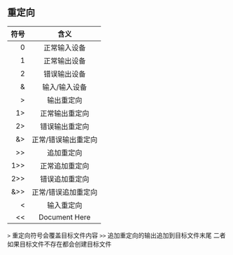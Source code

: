 重定向
---
| 符号 | 含义 |
|----: | :---: |
| 0    | 正常输入设备 |
| 1    | 正常输出设备 |
| 2    | 错误输出设备 |
| &    | 输入/输入设备 |
| >    | 输出重定向 |
| 1>   | 正常输出重定向 |
| 2>   | 错误输出重定向 |
| &>   | 正常/错误输出重定向 |
| >>   | 追加重定向 |
| 1>>  | 正常追加重定向 |
| 2>>  | 错误追加重定向 |
| &>>  | 正常/错误追加重定向 |
| <    | 输入重定向 |
| <<   | Document Here |

`>` 重定向符号会覆盖目标文件内容
`>>` 追加重定向的输出追加到目标文件末尾
二者如果目标文件不存在都会创建目标文件
